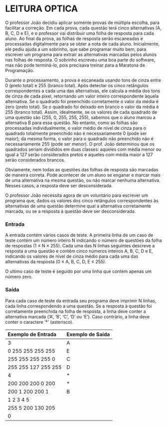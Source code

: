 # LEITURA OPTICA

O professor João decidiu aplicar somente provas de múltipla escolha, para facilitar a correção. Em cada prova, cada questão terá cinco alternativas (A, B, C, D e E), e o professor vai distribuir uma folha de resposta para cada aluno. Ao final da prova, as folhas de resposta serão escaneadas e processadas digitalmente para se obter a nota de cada aluno. Inicialmente, ele pediu ajuda a um sobrinho, que sabe programar muito bem, para escrever um programa para extrair as alternativas marcadas pelos alunos nas folhas de resposta. O sobrinho escreveu uma boa parte do software, mas não pode terminá-lo, pois precisava treinar para a Maratona de Programação.

Durante o processamento, a prova é escaneada usando tons de cinza entre 0 (preto total) e 255 (branco total). Após detectar os cinco retângulos correspondentes a cada uma das alternativas, ele calcula a média dos tons de cinza de cada pixel, retornando um valor inteiro correspondente àquela alternativa. Se o quadrado foi preenchido corretamente o valor da média é zero (preto total). Se o quadrado foi deixado em branco o valor da média é 255 (branco total). Assim, idealmente, se os valores de cada quadrado de uma questão são (255, 0, 255, 255, 255), sabemos que o aluno marcou a alternativa B para essa questão. No entanto, como as folhas são processadas individualmente, o valor médio de nível de cinza para o quadrado totalmente preenchido não é necessariamente 0 (pode ser maior); da mesma forma, o valor para o quadrado não preenchido não é necessariamente 255 (pode ser menor). O prof. João determinou que os quadrados seriam divididos em duas classes: aqueles com média menor ou igual a 127 serão considerados pretos e aqueles com média maior a 127 serão considerados brancos.

Obviamente, nem todas as questões das folhas de resposta são marcadas de maneira correta. Pode acontecer de um aluno se enganar e marcar mais de uma alternativa na mesma questão, ou não marcar nenhuma alternativa. Nesses casos, a resposta deve ser desconsiderada.

O professor João necessita agora de um voluntário para escrever um programa que, dados os valores dos cinco retângulos correspondentes às alternativas de uma questão determine qual a alternativa corretamente marcada, ou se a resposta à questão deve ser desconsiderada.

### Entrada

A entrada contém vários casos de teste. A primeira linha de um caso de teste contém um número inteiro N indicando o número de questões da folha de respostas (1 ≤ N ≤ 255). Cada uma das N linhas seguintes descreve a resposta a uma questão e contém cinco números inteiros A, B, C, D e E, indicando os valores de nível de cinza médio para cada uma das alternativas da resposta (0 ≤ A, B, C, D, E ≤ 255).

O ultimo caso de teste é seguido por uma linha que contém apenas um número zero.

### Saída

Para cada caso de teste da entrada seu programa deve imprimir N linhas, cada linha correspondendo a uma questão. Se a resposta à questão foi corretamente preenchida na folha de resposta, a linha deve conter a alternativa marcada (‘A’, ‘B’, ‘C’, ‘D’ ou ‘E’). Caso contrário, a linha deve conter o caractere ‘*’ (asterisco).

|Exemplo de Entrada |Exemplo de Saída   |
|:---               |:---               |
|3                  |A                  |
|0 255 255 255 255  |E                  |
|255 255 255 255 0  |C                  |
|255 255 127 255 255|D                  |
|4                  |*                  |
|200 200 200 0 200  |*                  |
|200 1 200 200 1    |B                  |
|1 2 3 4 5          |                   |
|255 5 200 130 205  |                   |
|0                  |                   |
